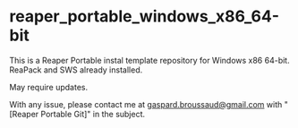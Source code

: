 # reaper_portable_windows_x86_64-bit
This is a Reaper Portable instal template repository for Windows x86 64-bit.
ReaPack and SWS already installed.

May require updates.

With any issue, please contact me at gaspard.broussaud@gmail.com with
"[Reaper Portable Git]" in the subject.

